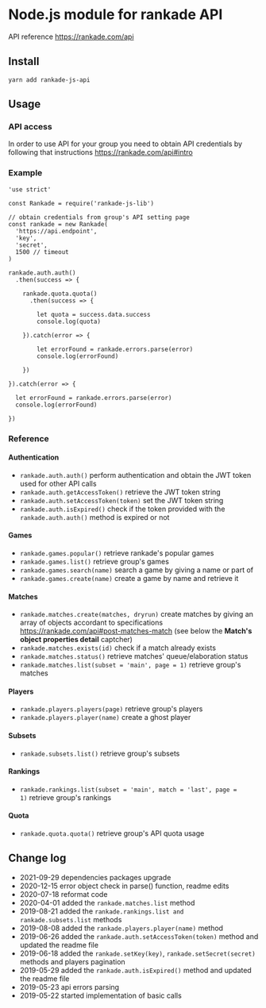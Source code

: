 # Node.js module for rankade API

API reference https://rankade.com/api

## Install

    yarn add rankade-js-api

## Usage

### API access

In order to use API for your group you need to obtain API credentials by following that instructions https://rankade.com/api#intro

### Example


    'use strict'

    const Rankade = require('rankade-js-lib')

    // obtain credentials from group's API setting page
    const rankade = new Rankade(
      'https://api.endpoint',
      'key',
      'secret',
      1500 // timeout
    )

    rankade.auth.auth()
      .then(success => {

        rankade.quota.quota()
          .then(success => {

            let quota = success.data.success
            console.log(quota)

        }).catch(error => {

            let errorFound = rankade.errors.parse(error)
            console.log(errorFound)

        })

    }).catch(error => {

      let errorFound = rankade.errors.parse(error)
      console.log(errorFound)

    })

### Reference

#### Authentication

- <code>rankade.auth.auth()</code> perform authentication and obtain the JWT token used for other API calls
- <code>rankade.auth.getAccessToken()</code> retrieve the JWT token string
- <code>rankade.auth.setAccessToken(token)</code> set the JWT token string
- <code>rankade.auth.isExpired()</code> check if the token provided with the <code>rankade.auth.auth()</code> method is expired or not

#### Games

- <code>rankade.games.popular()</code> retrieve rankade's popular games
- <code>rankade.games.list()</code> retrieve group's games
- <code>rankade.games.search(name)</code> search a game by giving a name or part of
- <code>rankade.games.create(name)</code> create a game by name and retrieve it

#### Matches

- <code>rankade.matches.create(matches, dryrun)</code> create matches by giving an array of objects accordant to specifications https://rankade.com/api#post-matches-match (see below the **Match's object properties detail** captcher)
- <code>rankade.matches.exists(id)</code> check if a match already exists
- <code>rankade.matches.status()</code> retrieve matches' queue/elaboration status
- <code>rankade.matches.list(subset = 'main', page = 1)</code> retrieve group's matches

#### Players

- <code>rankade.players.players(page)</code> retrieve group's players
- <code>rankade.players.player(name)</code> create a ghost player

#### Subsets

- <code>rankade.subsets.list()</code> retrieve group's subsets

#### Rankings

- <code>rankade.rankings.list(subset = 'main', match = 'last', page = 1)</code> retrieve group's rankings

#### Quota

- <code>rankade.quota.quota()</code> retrieve group's API quota usage

## Change log

- 2021-09-29 dependencies packages upgrade
- 2020-12-15 error object check in parse() function, readme edits
- 2020-07-18 reformat code
- 2020-04-01 added the <code>rankade.matches.list</code> method
- 2019-08-21 added the <code>rankade.rankings.list and rankade.subsets.list</code> methods
- 2019-08-08 added the <code>rankade.players.player(name)</code> method
- 2019-06-26 added the <code>rankade.auth.setAccessToken(token)</code> method and updated the readme file
- 2019-06-18 added the <code>rankade.setKey(key)</code>, <code>rankade.setSecret(secret)</code> methods and players pagination
- 2019-05-29 added the <code>rankade.auth.isExpired()</code> method and updated the readme file
- 2019-05-23 api errors parsing
- 2019-05-22 started implementation of basic calls
